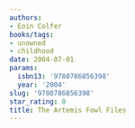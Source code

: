 ```yaml
---
authors:
- Eoin Colfer
books/tags:
- unowned
- childhood
date: 2004-07-01
params:
  isbn13: '9780786856398'
  year: '2004'
slug: '9780786856398'
star_rating: 0
title: The Artemis Fowl Files
---
```


<!--more-->